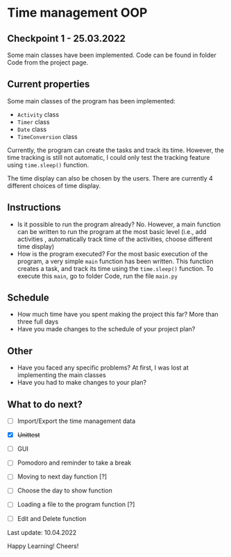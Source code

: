 # Time management OOP

## Checkpoint 1 - 25.03.2022

Some main classes have been implemented. Code can be found in folder Code
from the project page.

## Current properties

Some main classes of the program has been implemented:
- `Activity` class
- `Timer` class
- `Date` class
- `TimeConversion` class

Currently, the program can create the tasks and track its time. However,
the time tracking is still not automatic, I could only test the tracking
feature using `time.sleep()` function.

The time display can also be chosen by the users. There are currently
4 different choices of time display.


## Instructions

 - Is it possible to run the program already? No. However, a main function
can be written to run the program at the most basic level (i.e., add activities
, automatically track time of the activities, choose different time display)
 - How is the program executed? For the most basic execution of the program,
a very simple `main` function has been written. This function creates a task,
and track its time using the `time.sleep()` function. To execute this `main`,
go to folder Code, run the file `main.py`

## Schedule

 - How much time have you spent making the project this far? More than three full days
 - Have you made changes to the schedule of your project plan?

## Other

 - Have you faced any specific problems? At first, I was lost at implementing the main classes
 - Have you had to make changes to your plan?
 
## What to do next?

- [ ] Import/Export the time management data
- [x] ~~Unittest~~
- [ ] GUI
- [ ] Pomodoro and reminder to take a break
- [ ] Moving to next day function [?]
- [ ] Choose the day to show function
- [ ] Loading a file to the program function [?]
- [ ] Edit and Delete function


Last update: 10.04.2022

Happy Learning! Cheers!
